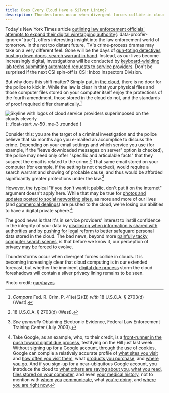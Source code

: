 ```yaml
---
title: Does Every Cloud Have a Silver Lining?
description: Thunderstorms occur when divergent forces collide in clouds. It is becoming increasingly clear that cloud computing is in our extended forecast, but whether the imminent digital due process storm the cloud foreshadows will contain a silver privacy lining remains to be seen.
---
```


Today's New York Times article [outlining law enforcement officials' attempts to expand their digital wiretapping authority](http://www.nytimes.com/2010/09/27/us/27wiretap.html?_r=1&ref=technology "NYT: U.S. Tries to Make It Easier to Wiretap the Internet"){: data-proofer-ignore="true"}, offers interesting insight into the law enforcement world of tomorrow. In the not too distant future, TV's crime-process dramas may take on a very different feel. Gone will be the days of [gun-toting detectives busting down doors, search warrant in hand](http://www.youtube.com/watch?v=Vc51W8jGv9g). Instead, as our lives become increasingly digital, investigations will be conducted by [keyboard-wielding lab techs submitting automated requests to service providers](http://www.youtube.com/watch?v=6Z70BmmSkMY&feature=related "CSI Miami IP Address Lookup"). Don't be surprised if the next CSI spin-off is CSI: Inbox Inspectors Division.

But why does this shift matter? Simply put, in [the cloud](http://en.wikipedia.org/wiki/Cloud_computing "Wikipedia: Cloud Computing"), there is no door for the police to kick in. While the law is clear in that your physical files and those computer files stored on your computer itself enjoy the protections of the fourth amendment, those stored in the cloud do not, and the standards of proof required differ dramatically.[^1]

![Skyline with logos of cloud service providers superimposed on the clouds cleverly](https://ben.balter.com/wp-content/uploads/2010/09/4502026170_4bf31f04e6.jpg "Cloud Computing - 500px"){: .float-start .w-50 .me-3 .rounded }

Consider this: you are the target of a criminal investigation and the police believe that six months ago you e-mailed an accomplice to discuss the crime. Depending on your email settings and which service you use (for example, if the "leave downloaded messages on server" option is checked), the police may need only offer "specific and articulable facts" that they suspect the email is related to the crime.[^2] That same email stored on your computer (for example, if the setting is not checked), would require a search warrant and showing of probable cause, and thus would be afforded significantly greater protections under the law.[^3]

However, the typical "if you don't want it public, don't put it on the internet" argument doesn't apply here. While that may be true for [photos and updates posted to social networking sites](http://youropenbook.org/ "Your Open Book"), as more and more of our lives (and [commercial dealings](http://www.google.com/apps/intl/en/business/customers.html "Google Business Customers")) are pushed to the cloud, we're losing our abilities to have a digital private sphere.[^4]

The good news is that it's in service providers' interest to instill confidence in the integrity of your data by [disclosing when information is shared with authorities](http://www.google.com/transparencyreport/governmentrequests/ "Google Government Inqueries") and by [pushing for legal reform](http://digitaldueprocess.org/index.cfm?objectid=37940370-2551-11DF-8E02000C296BA163 "Digital Due Process") to better safeguard personal data stored in the cloud. The bad news, beyond more [painfully tacky computer search scenes](http://www.youtube.com/watch?v=hkDD03yeLnU "YouTube: CSI Blog Search"), is that before we know it, our perception of privacy may be forced to evolve.

Thunderstorms occur when divergent forces collide in clouds. It is becoming increasingly clear that cloud computing is in our extended forecast, but whether the imminent [digital due process](http://digitaldueprocess.org/) storm the cloud foreshadows will contain a silver privacy lining remains to be seen.

Photo credit: [garyhayes](http://www.flickr.com/photos/garyhayes/4502026170/)

[^1]: *Compare* Fed. R. Crim. P. 41(e)(2)(B) *with* 18 U.S.C.A. § 2703(d) (West).

[^2]: 18 U.S.C.A. § 2703(d) (West).

[^3]: *See generall*y Obtaining Electronic Evidence, Federal Law Enforcement Training Center (July 2003).

[^4]: Take Google, as an example, who, to their credit, is a [front-runner in the push toward digital due process](http://googlepublicpolicy.blogspot.com/2010/09/digital-due-process-time-is-now.html "Google Policy Blog: Digital Due Process the Time is Now"), testifying on the Hill just last week. Without signing up for a Google account, through the use of cookies, Google can compile a relatively accurate profile of [what sites you visit](http://google.com "Google.com") and [how often you visit them](http://google.com/analytics "Google Analytics"), what [products you purchase](http://wallet.google.com "Google Wallet"), and [where you go](http://maps.google.com "Google Maps"). And if you sign-up for a near-ubiquitous Google account, you introduce the cloud to [what others are saying about you](http://alerts.google.com "Google Alerts"), [what you read](http://books.google.com "Google Books"), [files stored on your computer](http://desktop.google.com "Google Desktop"), and even [your medical history](http://google.com/health/ "Google Health"), not to mention with [whom](http://google.com/talk "Google Talk") [you](http://gmail.com "Gmail") [communicate](http://google.com/voice/ "Google Voice"), what [you're doing](https://calendar.google.com "Google Calendar"), and [where you are right now](http://mobile.google.com "Google Mobile").
